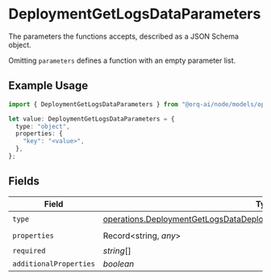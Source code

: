 # DeploymentGetLogsDataParameters

The parameters the functions accepts, described as a JSON Schema object. 

 Omitting `parameters` defines a function with an empty parameter list.

## Example Usage

```typescript
import { DeploymentGetLogsDataParameters } from "@orq-ai/node/models/operations";

let value: DeploymentGetLogsDataParameters = {
  type: "object",
  properties: {
    "key": "<value>",
  },
};
```

## Fields

| Field                                                                                                                                                                  | Type                                                                                                                                                                   | Required                                                                                                                                                               | Description                                                                                                                                                            |
| ---------------------------------------------------------------------------------------------------------------------------------------------------------------------- | ---------------------------------------------------------------------------------------------------------------------------------------------------------------------- | ---------------------------------------------------------------------------------------------------------------------------------------------------------------------- | ---------------------------------------------------------------------------------------------------------------------------------------------------------------------- |
| `type`                                                                                                                                                                 | [operations.DeploymentGetLogsDataDeploymentsResponse200ApplicationJSONType](../../models/operations/deploymentgetlogsdatadeploymentsresponse200applicationjsontype.md) | :heavy_check_mark:                                                                                                                                                     | N/A                                                                                                                                                                    |
| `properties`                                                                                                                                                           | Record<string, *any*>                                                                                                                                                  | :heavy_check_mark:                                                                                                                                                     | N/A                                                                                                                                                                    |
| `required`                                                                                                                                                             | *string*[]                                                                                                                                                             | :heavy_minus_sign:                                                                                                                                                     | N/A                                                                                                                                                                    |
| `additionalProperties`                                                                                                                                                 | *boolean*                                                                                                                                                              | :heavy_minus_sign:                                                                                                                                                     | N/A                                                                                                                                                                    |
